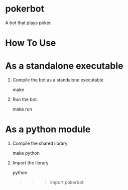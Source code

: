 pokerbot
========

A bot that plays poker.

How To Use
====

As a standalone executable
==

1) Compile the bot as a standalone executable

    make

2) Run the bot.

    make run

As a python module
==

1) Compile the shared library

    make python

2) Import the library

    python
    >>> import pokerbot
